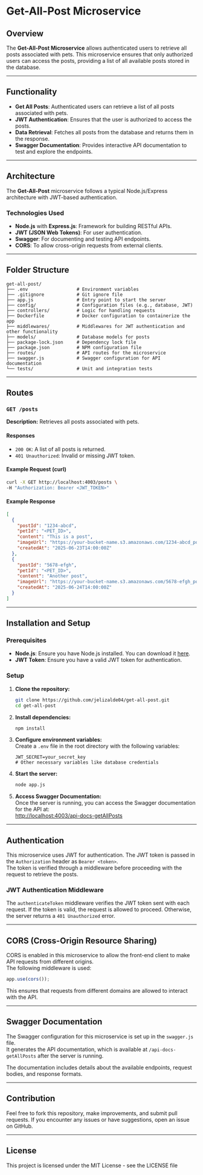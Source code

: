 # Get-All-Post Microservice

## Overview

The **Get-All-Post Microservice** allows authenticated users to retrieve all posts associated with pets. This microservice ensures that only authorized users can access the posts, providing a list of all available posts stored in the database.

---

## Functionality

- **Get All Posts**: Authenticated users can retrieve a list of all posts associated with pets.
- **JWT Authentication**: Ensures that the user is authorized to access the posts.
- **Data Retrieval**: Fetches all posts from the database and returns them in the response.
- **Swagger Documentation**: Provides interactive API documentation to test and explore the endpoints.
 
---

## Architecture

The **Get-All-Post** microservice follows a typical Node.js/Express architecture with JWT-based authentication.

### Technologies Used

- **Node.js** with **Express.js**: Framework for building RESTful APIs.
- **JWT (JSON Web Tokens)**: For user authentication.
- **Swagger**: For documenting and testing API endpoints.
- **CORS**: To allow cross-origin requests from external clients.

---

## Folder Structure

```plaintext
get-all-post/
├── .env                  # Environment variables
├── .gitignore            # Git ignore file
├── app.js                # Entry point to start the server
├── config/               # Configuration files (e.g., database, JWT)
├── controllers/          # Logic for handling requests
├── Dockerfile            # Docker configuration to containerize the app
├── middlewares/          # Middlewares for JWT authentication and other functionality
├── models/               # Database models for posts
├── package-lock.json     # Dependency lock file
├── package.json          # NPM configuration file
├── routes/               # API routes for the microservice
├── swagger.js            # Swagger configuration for API documentation
└── tests/                # Unit and integration tests
```

---

## Routes

### `GET /posts`

**Description:** Retrieves all posts associated with pets.

#### Responses

- `200 OK`: A list of all posts is returned.
- `401 Unauthorized`: Invalid or missing JWT token.

#### Example Request (curl)

```bash
curl -X GET http://localhost:4003/posts \
-H "Authorization: Bearer <JWT_TOKEN>"
```

#### Example Response

```json
[
  {
    "postId": "1234-abcd",
    "petId": "<PET_ID>",
    "content": "This is a post",
    "imageUrl": "https://your-bucket-name.s3.amazonaws.com/1234-abcd_post_image.jpg",
    "createdAt": "2025-06-23T14:00:00Z"
  },
  {
    "postId": "5678-efgh",
    "petId": "<PET_ID>",
    "content": "Another post",
    "imageUrl": "https://your-bucket-name.s3.amazonaws.com/5678-efgh_post_image.jpg",
    "createdAt": "2025-06-24T14:00:00Z"
  }
]
```

---

## Installation and Setup

### Prerequisites

- **Node.js**: Ensure you have Node.js installed. You can download it [here](https://nodejs.org/).
- **JWT Token**: Ensure you have a valid JWT token for authentication.

### Setup

1. **Clone the repository:**
   ```bash
   git clone https://github.com/jelizalde04/get-all-post.git
   cd get-all-post
   ```

2. **Install dependencies:**
   ```bash
   npm install
   ```

3. **Configure environment variables:**  
   Create a `.env` file in the root directory with the following variables:
   ```
   JWT_SECRET=your_secret_key
   # Other necessary variables like database credentials
   ```

4. **Start the server:**
   ```bash
   node app.js
   ```

5. **Access Swagger Documentation:**  
   Once the server is running, you can access the Swagger documentation for the API at:  
   [http://localhost:4003/api-docs-getAllPosts](http://localhost:4003/api-docs-getAllPost)

---

## Authentication

This microservice uses JWT for authentication. The JWT token is passed in the `Authorization` header as `Bearer <token>`.  
The token is verified through a middleware before proceeding with the request to retrieve the posts.

### JWT Authentication Middleware

The `authenticateToken` middleware verifies the JWT token sent with each request. If the token is valid, the request is allowed to proceed. Otherwise, the server returns a `401 Unauthorized` error.

---

## CORS (Cross-Origin Resource Sharing)

CORS is enabled in this microservice to allow the front-end client to make API requests from different origins.  
The following middleware is used:

```javascript
app.use(cors());
```

This ensures that requests from different domains are allowed to interact with the API.

---

## Swagger Documentation

The Swagger configuration for this microservice is set up in the `swagger.js` file.  
It generates the API documentation, which is available at `/api-docs-getAllPosts` after the server is running.

The documentation includes details about the available endpoints, request bodies, and response formats.

---

## Contribution

Feel free to fork this repository, make improvements, and submit pull requests. If you encounter any issues or have suggestions, open an issue on GitHub.

---

## License

This project is licensed under the MIT License - see the LICENSE file
